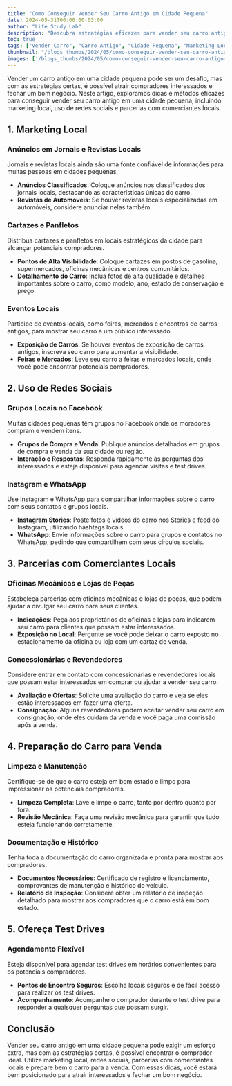 ```yaml
---
title: "Como Conseguir Vender Seu Carro Antigo em Cidade Pequena"
date: 2024-05-31T00:00:00-03:00
author: "Life Study Lab"
description: "Descubra estratégias eficazes para vender seu carro antigo em uma cidade pequena, incluindo marketing local, uso de redes sociais e parcerias com comerciantes locais."
toc: true
tags: ["Vender Carro", "Carro Antigo", "Cidade Pequena", "Marketing Local", "Dicas de Vendas"]
thumbnail: "/blogs_thumbs/2024/05/como-conseguir-vender-seu-carro-antigo-em-cidade-pequena.jpg"
images: ['/blogs_thumbs/2024/05/como-conseguir-vender-seu-carro-antigo-em-cidade-pequena.jpg']
---
```


Vender um carro antigo em uma cidade pequena pode ser um desafio, mas com as estratégias certas, é possível atrair compradores interessados e fechar um bom negócio. Neste artigo, exploramos dicas e métodos eficazes para conseguir vender seu carro antigo em uma cidade pequena, incluindo marketing local, uso de redes sociais e parcerias com comerciantes locais.

## 1. Marketing Local

### Anúncios em Jornais e Revistas Locais

Jornais e revistas locais ainda são uma fonte confiável de informações para muitas pessoas em cidades pequenas.

- **Anúncios Classificados**: Coloque anúncios nos classificados dos jornais locais, destacando as características únicas do carro.
- **Revistas de Automóveis**: Se houver revistas locais especializadas em automóveis, considere anunciar nelas também.

### Cartazes e Panfletos

Distribua cartazes e panfletos em locais estratégicos da cidade para alcançar potenciais compradores.

- **Pontos de Alta Visibilidade**: Coloque cartazes em postos de gasolina, supermercados, oficinas mecânicas e centros comunitários.
- **Detalhamento do Carro**: Inclua fotos de alta qualidade e detalhes importantes sobre o carro, como modelo, ano, estado de conservação e preço.

### Eventos Locais

Participe de eventos locais, como feiras, mercados e encontros de carros antigos, para mostrar seu carro a um público interessado.

- **Exposição de Carros**: Se houver eventos de exposição de carros antigos, inscreva seu carro para aumentar a visibilidade.
- **Feiras e Mercados**: Leve seu carro a feiras e mercados locais, onde você pode encontrar potenciais compradores.

## 2. Uso de Redes Sociais

### Grupos Locais no Facebook

Muitas cidades pequenas têm grupos no Facebook onde os moradores compram e vendem itens.

- **Grupos de Compra e Venda**: Publique anúncios detalhados em grupos de compra e venda da sua cidade ou região.
- **Interação e Respostas**: Responda rapidamente às perguntas dos interessados e esteja disponível para agendar visitas e test drives.

### Instagram e WhatsApp

Use Instagram e WhatsApp para compartilhar informações sobre o carro com seus contatos e grupos locais.

- **Instagram Stories**: Poste fotos e vídeos do carro nos Stories e feed do Instagram, utilizando hashtags locais.
- **WhatsApp**: Envie informações sobre o carro para grupos e contatos no WhatsApp, pedindo que compartilhem com seus círculos sociais.

## 3. Parcerias com Comerciantes Locais

### Oficinas Mecânicas e Lojas de Peças

Estabeleça parcerias com oficinas mecânicas e lojas de peças, que podem ajudar a divulgar seu carro para seus clientes.

- **Indicações**: Peça aos proprietários de oficinas e lojas para indicarem seu carro para clientes que possam estar interessados.
- **Exposição no Local**: Pergunte se você pode deixar o carro exposto no estacionamento da oficina ou loja com um cartaz de venda.

### Concessionárias e Revendedores

Considere entrar em contato com concessionárias e revendedores locais que possam estar interessados em comprar ou ajudar a vender seu carro.

- **Avaliação e Ofertas**: Solicite uma avaliação do carro e veja se eles estão interessados em fazer uma oferta.
- **Consignação**: Alguns revendedores podem aceitar vender seu carro em consignação, onde eles cuidam da venda e você paga uma comissão após a venda.

## 4. Preparação do Carro para Venda

### Limpeza e Manutenção

Certifique-se de que o carro esteja em bom estado e limpo para impressionar os potenciais compradores.

- **Limpeza Completa**: Lave e limpe o carro, tanto por dentro quanto por fora.
- **Revisão Mecânica**: Faça uma revisão mecânica para garantir que tudo esteja funcionando corretamente.

### Documentação e Histórico

Tenha toda a documentação do carro organizada e pronta para mostrar aos compradores.

- **Documentos Necessários**: Certificado de registro e licenciamento, comprovantes de manutenção e histórico do veículo.
- **Relatório de Inspeção**: Considere obter um relatório de inspeção detalhado para mostrar aos compradores que o carro está em bom estado.

## 5. Ofereça Test Drives

### Agendamento Flexível

Esteja disponível para agendar test drives em horários convenientes para os potenciais compradores.

- **Pontos de Encontro Seguros**: Escolha locais seguros e de fácil acesso para realizar os test drives.
- **Acompanhamento**: Acompanhe o comprador durante o test drive para responder a quaisquer perguntas que possam surgir.

## Conclusão

Vender seu carro antigo em uma cidade pequena pode exigir um esforço extra, mas com as estratégias certas, é possível encontrar o comprador ideal. Utilize marketing local, redes sociais, parcerias com comerciantes locais e prepare bem o carro para a venda. Com essas dicas, você estará bem posicionado para atrair interessados e fechar um bom negócio.
